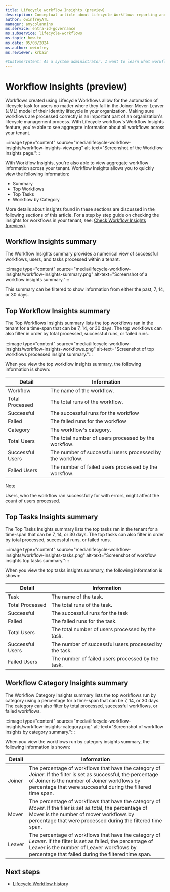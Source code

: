 ```yaml
---
title: Lifecycle workflow Insights (preview)
description: Conceptual article about Lifecycle Workflows reporting and history capabilities.
author: owinfreyATL
manager: amycolannino
ms.service: entra-id-governance
ms.subservice: lifecycle-workflows
ms.topic: how-to
ms.date: 05/03/2024
ms.author: owinfrey
ms.reviewer: krbain

#CustomerIntent: As a system administrator, I want to learn what workflow insights can view across my environment so that I know which workflows, or tasks, are being used the most.
---
```


# Workflow Insights (preview)

Workflows created using Lifecycle Workflows allow for the automation of lifecycle task for users no matter where they fall in the Joiner-Mover-Leaver (JML) model of their identity lifecycle in your organization. Making sure workflows are processed correctly is an important part of an organization's lifecycle management process. With Lifecycle workflow's Workflow Insights feature, you're able to see aggregate information about all workflows across your tenant.

:::image type="content" source="media/lifecycle-workflow-insights/workflow-insights-view.png" alt-text="Screenshot of the Workflow Insights page.":::

With Workflow Insights, you're also able to view aggregate workflow information across your tenant. Workflow Insights allows you to quickly view the following information:

- Summary
- Top Workflows
- Top Tasks
- Workflow by Category

More details about insights found in these sections are discussed in the following sections of this article. For a step by step guide on checking the insights for workflows in your tenant, see: [Check Workflow Insights (preview)](manage-workflow-insights.md).


## Workflow Insights summary

The Workflow Insights summary provides a numerical view of successful workflows, users, and tasks processed within a tenant.

:::image type="content" source="media/lifecycle-workflow-insights/workflow-insights-summary.png" alt-text="Screenshot of a workflow insights summary.":::

This summary can be filtered to show information from either the past, 7, 14, or 30 days.

## Top Workflow Insights summary

The Top Workflows Insights summary lists the top workflows ran in the tenant for a time-span that can be 7, 14, or 30 days. The top workflows can also filter in order by total processed, successful runs, or failed runs.

:::image type="content" source="media/lifecycle-workflow-insights/workflow-insights-workflows.png" alt-text="Screenshot of top workflows processed insight summary.":::

When you view the top workflow insights summary, the following information is shown:


|Detail  |Information  |
|---------|---------|
|Workflow     | The name of the workflow.        |
|Total Processed     |  The total runs of the workflow.       |
|Successful     |  The successful runs for the workflow       |
|Failed     |   The failed runs for the workflow      |
|Category     | The workflow's category.        |
|Total Users     |  The total number of users processed by the workflow.       |
|Successful Users     |  The number of successful users processed by the workflow.       |
|Failed Users     |  The number of failed users processed by the workflow.       |

> [!NOTE]
> Users, who the workflow ran successfully for with errors, might affect the count of users processed.

## Top Tasks Insights summary

The Top Tasks Insights summary lists the top tasks ran in the tenant for a time-span that can be 7, 14, or 30 days. The top tasks can also filter in order by total processed, successful runs, or failed runs.

:::image type="content" source="media/lifecycle-workflow-insights/workflow-insights-tasks.png" alt-text="Screenshot of workflow insights top tasks summary.":::

When you view the top tasks insights summary, the following information is shown:


|Detail  |Information  |
|---------|---------|
|Task     | The name of the task.        |
|Total Processed     |  The total runs of the task.       |
|Successful     |  The successful runs for the task       |
|Failed     |   The failed runs for the task.      |
|Total Users     |  The total number of users processed by the task.       |
|Successful Users     |  The number of successful users processed by the task.       |
|Failed Users     |  The number of failed users processed by the task.       |

## Workflow Category Insights summary

The Workflow Category Insights summary lists the top workflows run by category using a percentage for a time-span that can be 7, 14, or 30 days. The category can also filter by total processed, successful workflows, or failed workflows.

:::image type="content" source="media/lifecycle-workflow-insights/workflow-insights-category.png" alt-text="Screenshot of workflow insights by category summary.":::

When you view the workflows run by category insights summary, the following information is shown:


|Detail  |Information  |
|---------|---------|
|Joiner     | The percentage of workflows that have the category of *Joiner*. If the filter is set as successful, the percentage of Joiner is the number of Joiner workflows by percentage that were successful during the filtered time span.      |
|Mover        |  The percentage of workflows that have the category of *Mover*. If the filer is set as total, the percentage of Mover is the number of mover workflows by percentage that were processed during the filtered time span.      |
|Leaver     |   The percentage of workflows that have the category of *Leaver*. If the filter is set as failed, the percentage of Leaver is the number of Leaver workflows by percentage that failed during the filtered time span.      |


## Next steps

- [Lifecycle Workflow history](lifecycle-workflow-history.md)
